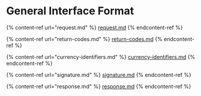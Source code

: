 # General Interface Format

{% content-ref url="request.md" %}
[request.md](request.md)
{% endcontent-ref %}

{% content-ref url="return-codes.md" %}
[return-codes.md](return-codes.md)
{% endcontent-ref %}

{% content-ref url="currency-identifiers.md" %}
[currency-identifiers.md](currency-identifiers.md)
{% endcontent-ref %}

{% content-ref url="signature.md" %}
[signature.md](signature.md)
{% endcontent-ref %}

{% content-ref url="response.md" %}
[response.md](response.md)
{% endcontent-ref %}
